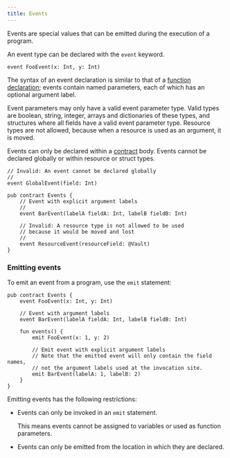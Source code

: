 ```yaml
---
title: Events
---
```


Events are special values that can be emitted during the execution of a program.

An event type can be declared with the `event` keyword.

```cadence
event FooEvent(x: Int, y: Int)
```

The syntax of an event declaration is similar to that of
a [function declaration](https://github.com/onflow/cadence/blob/master/docs/language/functions.mdx#function-declarations);
events contain named parameters, each of which has an optional argument label.

Event parameters may only have a valid event parameter type.
Valid types are boolean, string, integer, arrays and dictionaries of these types,
and structures where all fields have a valid event parameter type.
Resource types are not allowed, because when a resource is used as an argument, it is moved.

Events can only be declared within a [contract](https://github.com/onflow/cadence/blob/master/docs/language/contracts.md) body.
Events cannot be declared globally or within resource or struct types.

```cadence
// Invalid: An event cannot be declared globally
//
event GlobalEvent(field: Int)

pub contract Events {
    // Event with explicit argument labels
    //
    event BarEvent(labelA fieldA: Int, labelB fieldB: Int)

    // Invalid: A resource type is not allowed to be used
    // because it would be moved and lost
    //
    event ResourceEvent(resourceField: @Vault)
}

```

### Emitting events

To emit an event from a program, use the `emit` statement:

```cadence
pub contract Events {
    event FooEvent(x: Int, y: Int)

    // Event with argument labels
    event BarEvent(labelA fieldA: Int, labelB fieldB: Int)

    fun events() {
        emit FooEvent(x: 1, y: 2)

        // Emit event with explicit argument labels
        // Note that the emitted event will only contain the field names,
        // not the argument labels used at the invocation site.
        emit BarEvent(labelA: 1, labelB: 2)
    }
}
```

Emitting events has the following restrictions:

- Events can only be invoked in an `emit` statement.

  This means events cannot be assigned to variables or used as function parameters.

- Events can only be emitted from the location in which they are declared.
